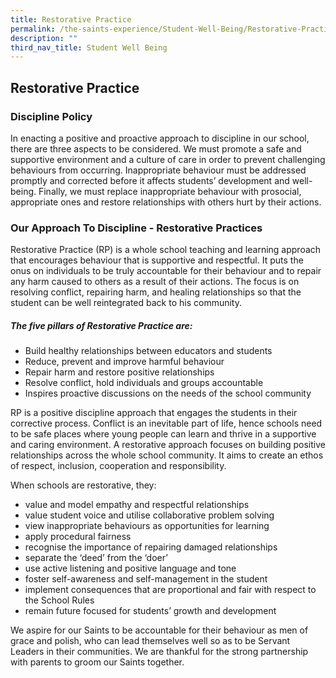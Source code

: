 ```yaml
---
title: Restorative Practice
permalink: /the-saints-experience/Student-Well-Being/Restorative-Practice/
description: ""
third_nav_title: Student Well Being
---
```

## Restorative Practice <br>
### **Discipline Policy**<br>
In enacting a positive and proactive approach to discipline in our school, there are three aspects to be considered. We must promote a safe and supportive environment and a culture of care in order to prevent challenging behaviours from occurring. Inappropriate behaviour must be addressed promptly and corrected before it affects students’ development and well-being. Finally, we must replace inappropriate behaviour with prosocial, appropriate ones and restore relationships with others hurt by their actions.

  

### **Our Approach To Discipline - Restorative Practices**

Restorative Practice (RP) is a whole school teaching and learning approach that encourages behaviour that is supportive and respectful. It puts the onus on individuals to be truly accountable for their behaviour and to repair any harm caused to others as a result of their actions. The focus is on resolving conflict, repairing harm, and healing relationships so that the student can be well reintegrated back to his community.

  
##### **The five pillars of Restorative Practice are:**

*   Build healthy relationships between educators and students
*   Reduce, prevent and improve harmful behaviour
*   Repair harm and restore positive relationships
*   Resolve conflict, hold individuals and groups accountable
*   Inspires proactive discussions on the needs of the school community  

RP is a positive discipline approach that engages the students in their corrective process. Conflict is an inevitable part of life, hence schools need to be safe places where young people can learn and thrive in a supportive and caring environment. A restorative approach focuses on building positive relationships across the whole school community. It aims to create an ethos of respect, inclusion, cooperation and responsibility.  

When schools are restorative, they:

*   value and model empathy and respectful relationships
*   value student voice and utilise collaborative problem solving
*   view inappropriate behaviours as opportunities for learning
*   apply procedural fairness
*   recognise the importance of repairing damaged relationships
*   separate the ‘deed’ from the ‘doer’
*   use active listening and positive language and tone
*   foster self-awareness and self-management in the student
*   implement consequences that are proportional and fair with respect to the School Rules
*   remain future focused for students’ growth and development

  
We aspire for our Saints to be accountable for their behaviour as men of grace and polish, who can lead themselves well so as to be Servant Leaders in their communities. We are thankful for the strong partnership with parents to groom our Saints together.
  



